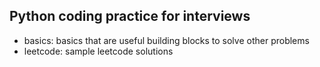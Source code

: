 ## Python coding practice for interviews

- basics: basics that are useful building blocks to solve other problems
- leetcode: sample leetcode solutions
